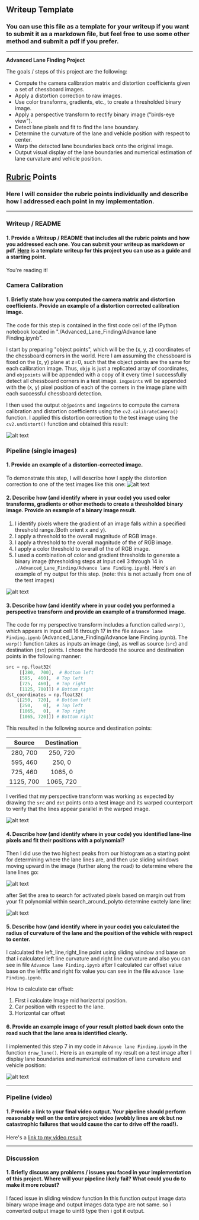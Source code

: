 ## Writeup Template

### You can use this file as a template for your writeup if you want to submit it as a markdown file, but feel free to use some other method and submit a pdf if you prefer.

---

**Advanced Lane Finding Project**

The goals / steps of this project are the following:

* Compute the camera calibration matrix and distortion coefficients given a set of chessboard images.
* Apply a distortion correction to raw images.
* Use color transforms, gradients, etc., to create a thresholded binary image.
* Apply a perspective transform to rectify binary image ("birds-eye view").
* Detect lane pixels and fit to find the lane boundary.
* Determine the curvature of the lane and vehicle position with respect to center.
* Warp the detected lane boundaries back onto the original image.
* Output visual display of the lane boundaries and numerical estimation of lane curvature and vehicle position.

[//]: # (Image References)

[image1]: ./Advanced_Lane_Finding/undistort_output.png "Undistorted"
[image2]: ./test_images/test1.jpg "Road Transformed"
[image3]: ./Advanced_Lane_Finding/binary_combo_example.jpg "Binary Example"
[image4]: ./Advanced_Lane_Finding/warped_straight_lines.jpg "Warp Example"
[image5]: ./Advanced_Lane_Finding/Laneline_sliding_window.jpg "lane line window"
[image6]: ./Advanced_Lane_Finding/Lane_detected.jpg "Output"
[image7]: ./Advanced_Lane_Finding/Search_around_window_image.jpg "Output"
[video1]: ./project_video.mp4 "Video"

## [Rubric](https://review.udacity.com/#!/rubrics/571/view) Points

### Here I will consider the rubric points individually and describe how I addressed each point in my implementation.  

---

### Writeup / README

#### 1. Provide a Writeup / README that includes all the rubric points and how you addressed each one.  You can submit your writeup as markdown or pdf.  [Here](https://github.com/udacity/CarND-Advanced-Lane-Lines/blob/master/writeup_template.md) is a template writeup for this project you can use as a guide and a starting point.  

You're reading it!

### Camera Calibration

#### 1. Briefly state how you computed the camera matrix and distortion coefficients. Provide an example of a distortion corrected calibration image.

The code for this step is contained in the first code cell of the IPython notebook located in "./Advanced_Lane_Finding/Advance lane Finding.ipynb". 

I start by preparing "object points", which will be the (x, y, z) coordinates of the chessboard corners in the world. Here I am assuming the chessboard is fixed on the (x, y) plane at z=0, such that the object points are the same for each calibration image.  Thus, `objp` is just a replicated array of coordinates, and `objpoints` will be appended with a copy of it every time I successfully detect all chessboard corners in a test image.  `imgpoints` will be appended with the (x, y) pixel position of each of the corners in the image plane with each successful chessboard detection.  

I then used the output `objpoints` and `imgpoints` to compute the camera calibration and distortion coefficients using the `cv2.calibrateCamera()` function.  I applied this distortion correction to the test image using the `cv2.undistort()` function and obtained this result: 

![alt text][image1]

### Pipeline (single images)

#### 1. Provide an example of a distortion-corrected image.

To demonstrate this step, I will describe how I apply the distortion correction to one of the test images like this one:
![alt text][image2]

#### 2. Describe how (and identify where in your code) you used color transforms, gradients or other methods to create a thresholded binary image.  Provide an example of a binary image result.

1) I identify pixels where the gradient of an image falls within a specified threshold range.(Both orient x and y).
2) I apply a threshold to the overall magnitude of RGB image.
3) I apply a threshold to the overall magnitude of the of RGB image. 
4) I apply a color threshold to overall of the of RGB image.
5) I used a combination of color and gradient thresholds to generate a binary image (thresholding steps at Input cell 3 through 14 in `./Advanced_Lane_Finding/Advance lane Finding.ipynb`). Here's an example of my output for this step.  (note: this is not actually from one of the test images)

![alt text][image3]

#### 3. Describe how (and identify where in your code) you performed a perspective transform and provide an example of a transformed image.

The code for my perspective transform includes a function called `warp()`, which appears in Input cell 16 through 17 in the file `Advance lane Finding.ipynb` (Advanced_Lane_Finding/Advance lane Finding.ipynb). The `warp()` function takes as inputs an image (`img`), as well as source (`src`) and destination (`dst`) points.  I chose the hardcode the source and destination points in the following manner:

```python
src = np.float32(
     [[280,  700],  # Bottom left
     [595,  460],  # Top left
     [725,  460],  # Top right
     [1125, 700]]) # Bottom right
dst_coordinates = np.float32(
    [[250,  720],  # Bottom left
     [250,    0],  # Top left
     [1065,   0],  # Top right
     [1065, 720]]) # Bottom right  
```

This resulted in the following source and destination points:

| Source        | Destination   | 
|:-------------:|:-------------:| 
| 280, 700      | 250, 720      | 
| 595, 460      | 250,  0       |
| 725, 460      | 1065, 0       |
| 1125, 700     | 1065, 720     |

I verified that my perspective transform was working as expected by drawing the `src` and `dst` points onto a test image and its warped counterpart to verify that the lines appear parallel in the warped image.

![alt text][image4]

#### 4. Describe how (and identify where in your code) you identified lane-line pixels and fit their positions with a polynomial?

Then I did use the two highest peaks from our histogram as a starting point for determining where the lane lines are, and then use sliding windows moving upward in the image (further along the road) to determine where the lane lines go:

![alt text][image5]

after Set the area to search for activated pixels based on margin out from your fit polynomial within search_around_polyto determine exctely lane line:

![alt text][image7]

#### 5. Describe how (and identify where in your code) you calculated the radius of curvature of the lane and the position of the vehicle with respect to center.

I calculated the left_line,right_line point using sliding window and base on that i calculated left line curvature and right line curvature 
 and also you can see in file `Advance lane Finding.ipynb` after I calculated car offset value base on the leftfix and right fix value you can see in the file `Advance lane Finding.ipynb`.
 
How to calculate car offset:
1) First i calculate Image mid horizontal position.
2) Car position with respect to the lane.
3) Horizontal car offset 

#### 6. Provide an example image of your result plotted back down onto the road such that the lane area is identified clearly.

I implemented this step 7 in my code in `Advance lane Finding.ipynb` in the function `draw_lane()`.  Here is an example of my result on a test image after I display lane boundaries and numerical estimation of lane curvature and vehicle position:

![alt text][image6]



---

### Pipeline (video)

#### 1. Provide a link to your final video output.  Your pipeline should perform reasonably well on the entire project video (wobbly lines are ok but no catastrophic failures that would cause the car to drive off the road!).

Here's a [link to my video result](./project_video_solution.mp4)

---

### Discussion

#### 1. Briefly discuss any problems / issues you faced in your implementation of this project.  Where will your pipeline likely fail?  What could you do to make it more robust?

I faced issue in sliding window function In this function output image data binary wrape image and output images data type are not same.
so i converted output image to uint8 type then i got it output.
